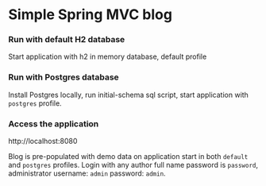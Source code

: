 # Simple Spring MVC blog

### Run with default H2 database

Start application with h2 in memory database, default profile

### Run with Postgres database

Install Postgres locally, run initial-schema sql script, start application with `postgres` profile.

### Access the application

http://localhost:8080

Blog is pre-populated with demo data on application start in both `default` and `postgres` profiles. Login with any author full name
password is `password`,
administrator username: `admin` password: `admin`.
